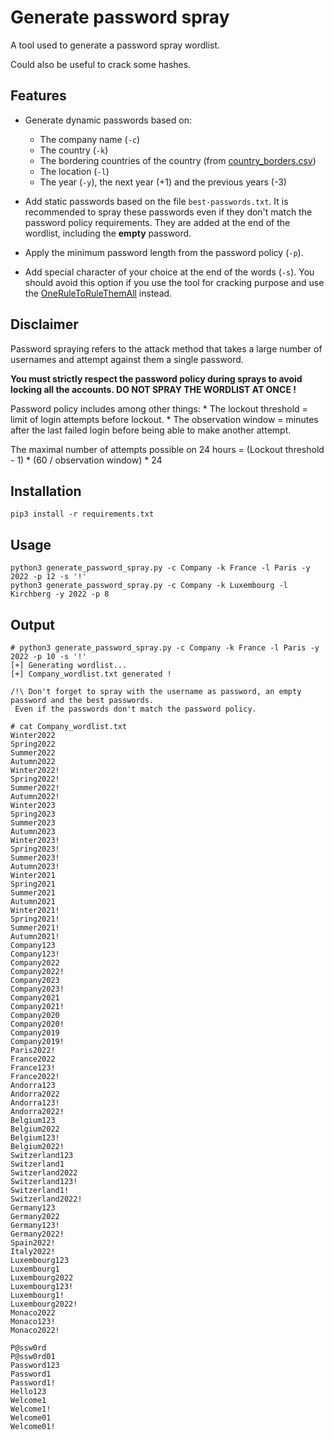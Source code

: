 # Generate password spray

A tool used to generate a password spray wordlist.

Could also be useful to crack some hashes.

## Features

* Generate dynamic passwords based on:
	* The company name (`-c`)
	* The country (`-k`)
	* The bordering countries of the country (from [country_borders.csv](https://github.com/geodatasource/country-borders/))
	* The location (`-l`)
	* The year (`-y`), the next year (+1) and the previous years (-3)

* Add static passwords based on the file `best-passwords.txt`. It is recommended to spray these passwords even if they don't match the password policy requirements. They are added at the end of the wordlist, including the **empty** password.

* Apply the minimum password length from the password policy (`-p`).

* Add special character of your choice at the end of the words (`-s`). You should avoid this option if you use the tool for cracking purpose and use the [OneRuleToRuleThemAll](https://github.com/NotSoSecure/password_cracking_rules/blob/master/OneRuleToRuleThemAll.rule) instead.

## Disclaimer

Password spraying refers to the attack method that takes a large number of usernames and attempt against them a single password.

**You must strictly respect the password policy during sprays to avoid locking all the accounts. DO NOT SPRAY THE WORDLIST AT ONCE !**

Password policy includes among other things:
	* The lockout threshold = limit of login attempts before lockout.
	* The observation window = minutes after the last failed login before being able to make another attempt.

The maximal number of attempts possible on 24 hours = (Lockout threshold - 1) * (60 / observation window) * 24

## Installation 

	pip3 install -r requirements.txt

## Usage

	python3 generate_password_spray.py -c Company -k France -l Paris -y 2022 -p 12 -s '!'
	python3 generate_password_spray.py -c Company -k Luxembourg -l Kirchberg -y 2022 -p 8 

## Output


	# python3 generate_password_spray.py -c Company -k France -l Paris -y 2022 -p 10 -s '!'
	[+] Generating wordlist...
	[+] Company_wordlist.txt generated !

	/!\ Don't forget to spray with the username as password, an empty password and the best passwords.
	 Even if the passwords don't match the password policy.

	# cat Company_wordlist.txt
	Winter2022
	Spring2022
	Summer2022
	Autumn2022
	Winter2022!
	Spring2022!
	Summer2022!
	Autumn2022!
	Winter2023
	Spring2023
	Summer2023
	Autumn2023
	Winter2023!
	Spring2023!
	Summer2023!
	Autumn2023!
	Winter2021
	Spring2021
	Summer2021
	Autumn2021
	Winter2021!
	Spring2021!
	Summer2021!
	Autumn2021!
	Company123
	Company123!
	Company2022
	Company2022!
	Company2023
	Company2023!
	Company2021
	Company2021!
	Company2020
	Company2020!
	Company2019
	Company2019!
	Paris2022!
	France2022
	France123!
	France2022!
	Andorra123
	Andorra2022
	Andorra123!
	Andorra2022!
	Belgium123
	Belgium2022
	Belgium123!
	Belgium2022!
	Switzerland123
	Switzerland1
	Switzerland2022
	Switzerland123!
	Switzerland1!
	Switzerland2022!
	Germany123
	Germany2022
	Germany123!
	Germany2022!
	Spain2022!
	Italy2022!
	Luxembourg123
	Luxembourg1
	Luxembourg2022
	Luxembourg123!
	Luxembourg1!
	Luxembourg2022!
	Monaco2022
	Monaco123!
	Monaco2022!

	P@ssw0rd
	P@ssw0rd01
	Password123
	Password1
	Password1!
	Hello123
	Welcome1
	Welcome1!
	Welcome01
	Welcome01!

